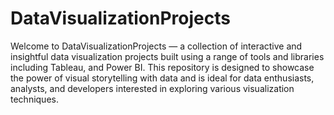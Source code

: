 # DataVisualizationProjects
Welcome to DataVisualizationProjects — a collection of interactive and insightful data visualization projects built using a range of tools and libraries including Tableau, and Power BI. This repository is designed to showcase the power of visual storytelling with data and is ideal for data enthusiasts, analysts, and developers interested in exploring various visualization techniques.
